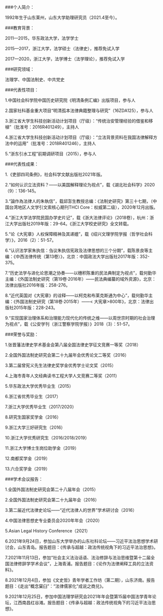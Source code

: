 ###个人简介：

1992年生于山东莱州，山东大学助理研究员（2021.4至今）。


###教育背景：

2011—2015，华东政法大学，法学学士

2015—2017，浙江大学，法学硕士（法律史），推荐免试入学

2017—2020，浙江大学，法学博士（法学理论），推荐免试入学


###研究领域：

法理学、中国法制史、中共党史


###代表性项目：

1.中国社会科学院中国历史研究院《明清条例汇编》出版项目，参与人

2.国家社科基金重大项目“明清孤本法律典籍整理与研究”（16ZDA125），参与人

3.浙江省大学生科技创新活动计划项目（厅级）：“传统治安管理经验的借鉴和移植”（批准号：2016R401249），主持人

4.浙江省大学生科技创新活动计划项目（厅级）：“立法背景资料在我国法律解释方法中的运用”（批准号：2018R401246），主持人

5.“浙东引水工程”前期调研项目（2015），参与人


###代表性成果：

1.《吏部四司条例》，社会科学文献出版社2021年版。

2.“如何认识立法资料？——以美国解释理论为视点”，载《湖北社会科学》2020（9）：136-145。

3.“論作為法律人的朱執信”，载邱澎生教授总编：《法制史研究》第三十七期，（中国台湾地区人文学引文索核心期刊THCI Core：权威第二级），2020年12月出版。

4.“浙江大学法学院民国办学史片记”，载《浙大法律评论》（2018卷），杭州：浙江大学出版社2019年版：29-64。《浙江大学校史研究》全文转载。

5.“论《大宪章》人权保障精神及其递嬗”，载《绍兴文理学院学报（哲学社会科学）》，2016（2）：51-57。

6.“认识法学家朱执信：刍议朱执信宪政及法律思想的三个分期”，载陈景良等主编：《中西法律传统（第13卷）》，北京：中国政法大学出版社2017年版：352-375。

7.“历史法学与进化论思潮之协奏——以穗积陈重的民法典制定为视点”，载何勤华主编：《外国法制史研究（第19卷·2016年）——民法典编纂的域外资源》，北京：法律出版社2016年版：258-276。

8.“近代英国对《大宪章》的诠释——以柯克和布莱克斯通为中心”，载何勤华主编：《外国法制史研究（第18卷·2015年）——< 大宪章>800年》，北京：法律出版社2015年版：228-243。

9.“实现国家治理体系和治理能力现代化的传统之维——以周世宗时期的社会治理为视点”，载《公安学刊（浙江警察学院学报）》2018（3）：51-57。


###荣誉与奖励：

1.张晋藩法律史学术基金会第八届全国法律史学征文竞赛一等奖（2018）

2.全国外国法制史研究会第二十九届年会优秀论文二等奖（2016）

3.第二届曾宪义先生法律史奖学金优秀学士论文奖（2015）

4.上海市青年人文经典读书工程大学人文竞赛二等奖（2011）

5.华东政法大学优秀毕业生（2015）

6.浙江省优秀毕业生（2017）

7.浙江大学优秀毕业生（2017/2020）

8.研究生国家奖学金（2016）

9.浙江大学三好研究生（2016）

10.浙江大学优秀研究生（2016/2018/2019）

11.浙江大学博士生岗位助学金（2019）

12.南都奖学金（2019）

13.六合奖学金（2019）


###学术会议报告：

1.全国外国法制史研究会第二十八届年会（2015）

2.全国外国法制史研究会第二十九届年会（2016）

3.第二届近代法律史论坛——“近代法律人的世界”学术研讨会（2016）

4.中国法律思想史专业委员会2020年年会（2020）

5.Asian Legal History Conference（2021）

6.2021年9月24日，参加山东大学举办的山东社科论坛——习近平法治思想学术研讨会，山东青岛。报告题目：《传承与超越：政法传统视角下的习近平法治思想》。

7.2021年11月13日，参加“社会主义法治话语、法治修辞与法治思维暨第十二届全国法律修辞学学术会议”，上海青浦。报告题目：《论作为法律阐释工具的立法资料》。

8.2021年12月4日，参加《文史哲》青年学者工作坊（第二期），山东济南。报告题目：《走出“概念窠臼”：“法律儒家化”成说之商兑》。

9.2021年12月25日，参加中国法理学研究会2021年年会暨第15届中国法学青年论坛，江西南昌红谷滩。报告题目：《传承与超越：政法传统视角下的习近平法治思想》。
